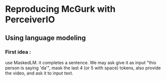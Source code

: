 # Reproducing McGurk with PerceiverIO
## Using language modeling
### First idea : 
use MaskedLM. it completes a sentence. We may ask give it as input "this person is saying 'da'", mask the last 4 (or 5 with space) tokens, also provide the video, and ask it to input text.